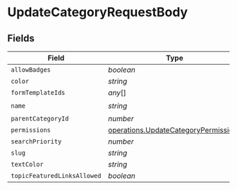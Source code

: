 # UpdateCategoryRequestBody


## Fields

| Field                                                                                               | Type                                                                                                | Required                                                                                            | Description                                                                                         | Example                                                                                             |
| --------------------------------------------------------------------------------------------------- | --------------------------------------------------------------------------------------------------- | --------------------------------------------------------------------------------------------------- | --------------------------------------------------------------------------------------------------- | --------------------------------------------------------------------------------------------------- |
| `allowBadges`                                                                                       | *boolean*                                                                                           | :heavy_minus_sign:                                                                                  | N/A                                                                                                 |                                                                                                     |
| `color`                                                                                             | *string*                                                                                            | :heavy_minus_sign:                                                                                  | N/A                                                                                                 | 49d9e9                                                                                              |
| `formTemplateIds`                                                                                   | *any*[]                                                                                             | :heavy_minus_sign:                                                                                  | N/A                                                                                                 |                                                                                                     |
| `name`                                                                                              | *string*                                                                                            | :heavy_check_mark:                                                                                  | N/A                                                                                                 |                                                                                                     |
| `parentCategoryId`                                                                                  | *number*                                                                                            | :heavy_minus_sign:                                                                                  | N/A                                                                                                 |                                                                                                     |
| `permissions`                                                                                       | [operations.UpdateCategoryPermissions](../../../sdk/models/operations/updatecategorypermissions.md) | :heavy_minus_sign:                                                                                  | N/A                                                                                                 |                                                                                                     |
| `searchPriority`                                                                                    | *number*                                                                                            | :heavy_minus_sign:                                                                                  | N/A                                                                                                 |                                                                                                     |
| `slug`                                                                                              | *string*                                                                                            | :heavy_minus_sign:                                                                                  | N/A                                                                                                 |                                                                                                     |
| `textColor`                                                                                         | *string*                                                                                            | :heavy_minus_sign:                                                                                  | N/A                                                                                                 | f0fcfd                                                                                              |
| `topicFeaturedLinksAllowed`                                                                         | *boolean*                                                                                           | :heavy_minus_sign:                                                                                  | N/A                                                                                                 |                                                                                                     |